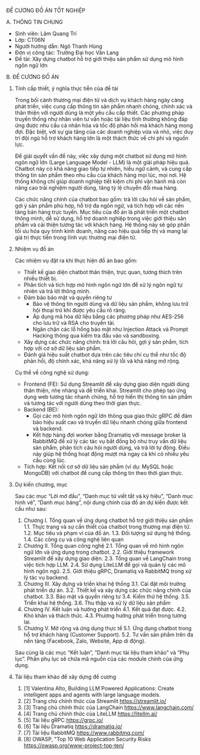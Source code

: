 ĐỀ CƯƠNG ĐỒ ÁN TỐT NGHIỆP

A. THÔNG TIN CHUNG
* Sinh viên: Lâm Quang Trí
* Lớp: CT06N
* Người hướng dẫn: Ngô Thanh Hùng
* Đơn vị công tác: Trường Đại học Văn Lang
* Đề tài: Xây dựng chatbot hỗ trợ giới thiệu sản phẩm sử dụng mô hình ngôn ngữ lớn

B. ĐỀ CƯƠNG ĐỒ ÁN
1.  Tính cấp thiết, ý nghĩa thực tiễn của đề tài

    Trong bối cảnh thương mại điện tử và dịch vụ khách hàng ngày càng phát triển, việc cung cấp thông tin sản phẩm nhanh chóng, chính xác và thân thiện với người dùng là một yêu cầu cấp thiết. Các phương pháp truyền thống như nhân viên tư vấn hoặc tài liệu tĩnh thường không đáp ứng được nhu cầu cá nhân hóa và tốc độ phản hồi mà khách hàng mong đợi. Đặc biệt, với sự gia tăng của các doanh nghiệp vừa và nhỏ, việc duy trì đội ngũ hỗ trợ khách hàng lớn là một thách thức về chi phí và nguồn lực.

    Để giải quyết vấn đề này, việc xây dựng một chatbot sử dụng mô hình ngôn ngữ lớn (Large Language Model - LLM) là một giải pháp hiệu quả. Chatbot này có khả năng giao tiếp tự nhiên, hiểu ngữ cảnh, và cung cấp thông tin sản phẩm theo nhu cầu của khách hàng mọi lúc, mọi nơi. Hệ thống không chỉ giúp doanh nghiệp tiết kiệm chi phí vận hành mà còn nâng cao trải nghiệm người dùng, tăng tỷ lệ chuyển đổi mua hàng.

    Các chức năng chính của chatbot bao gồm: trả lời câu hỏi về sản phẩm, gợi ý sản phẩm phù hợp, hỗ trợ đa ngôn ngữ, và tích hợp với các nền tảng bán hàng trực tuyến. Mục tiêu của đồ án là phát triển một chatbot thông minh, dễ sử dụng, hỗ trợ doanh nghiệp trong việc giới thiệu sản phẩm và cải thiện tương tác với khách hàng. Hệ thống này sẽ góp phần tối ưu hóa quy trình kinh doanh, nâng cao hiệu quả tiếp thị và mang lại giá trị thực tiễn trong lĩnh vực thương mại điện tử.

2.  Nhiệm vụ đồ án

    Các nhiệm vụ đặt ra khi thực hiện đồ án bao gồm:
    * Thiết kế giao diện chatbot thân thiện, trực quan, tương thích trên nhiều thiết bị.
    * Phân tích và tích hợp mô hình ngôn ngữ lớn để xử lý ngôn ngữ tự nhiên và trả lời thông minh.
    * Đảm bảo bảo mật và quyền riêng tư
        * Bảo vệ thông tin người dùng và dữ liệu sản phẩm, không lưu trữ hội thoại trừ khi được yêu cầu rõ ràng.
        * Áp dụng mã hóa dữ liệu bằng các phương pháp như AES-256 cho lưu trữ và RSA cho truyền tải.
        * Ngăn chặn các lỗ hổng bảo mật như Injection Attack và Prompt Hacking thông qua kiểm tra đầu vào và sandboxing.
    * Xây dựng các chức năng chính: trả lời câu hỏi, gợi ý sản phẩm, tích hợp với cơ sở dữ liệu sản phẩm.
    * Đánh giá hiệu suất chatbot dựa trên các tiêu chí cụ thể như tốc độ phản hồi, độ chính xác, khả năng xử lý lỗi và khả năng mở rộng.

    Cụ thể về công nghệ sử dụng:
    * Frontend (FE): Sử dụng Streamlit để xây dựng giao diện người dùng thân thiện, nhẹ nhàng và dễ triển khai. Streamlit cho phép tạo ứng dụng web tương tác nhanh chóng, hỗ trợ hiển thị thông tin sản phẩm và tương tác với người dùng theo thời gian thực.
    * Backend (BE):
        * Gọi các mô hình ngôn ngữ lớn thông qua giao thức gRPC để đảm bảo hiệu suất cao và truyền dữ liệu nhanh chóng giữa frontend và backend.
        * Kết hợp hàng đợi worker bằng Dramatiq với message broker là RabbitMQ để xử lý các tác vụ bất đồng bộ như truy vấn dữ liệu sản phẩm, phân tích câu hỏi người dùng, và trả lời tự động. Điều này giúp hệ thống hoạt động mượt mà ngay cả khi có nhiều yêu cầu cùng lúc.
    * Tích hợp: Kết nối cơ sở dữ liệu sản phẩm (ví dụ: MySQL hoặc MongoDB) với chatbot để cung cấp thông tin theo thời gian thực.

3.  Dự kiến chương, mục

    Sau các mục “Lời mở đầu”, “Danh mục từ viết tắt và ký hiệu”, “Danh mục hình vẽ”, “Danh mục bảng”, nội dung chính của đồ án dự kiến được kết cấu như sau:
    1.  Chương I. Tổng quan về ứng dụng chatbot hỗ trợ giới thiệu sản phẩm
        1.1. Thực trạng và sự cần thiết của chatbot trong thương mại điện tử.
        1.2. Mục tiêu và phạm vi của đồ án.
        1.3. Đối tượng sử dụng hệ thống.
        1.4. Các công cụ và công nghệ liên quan
    2.  Chương II. Tổng quan công nghệ
        2.1. Tổng quan về mô hình ngôn ngữ lớn và ứng dụng trong chatbot.
        2.2. Giới thiệu framework Streamlit để xây dựng giao diện.
        2.3. Tổng quan về LangChain trong việc tích hợp LLM.
        2.4. Sử dụng LiteLLM để gọi và quản lý các mô hình ngôn ngữ.
        2.5. Giới thiệu gRPC, Dramatiq và RabbitMQ trong xử lý tác vụ backend.
    3.  Chương III. Xây dựng và triển khai hệ thống
        3.1. Cài đặt môi trường phát triển dự án.
        3.2. Thiết kế và xây dựng các chức năng chính của chatbot.
        3.3. Bảo mật và quyền riêng tư
        3.4. Kiểm thử hệ thống.
        3.5. Triển khai hệ thống.
        3.6. Thu thập và xử lý dữ liệu sản phẩm
    4.  Chương IV. Kết luận và hướng phát triển
        4.1. Kết quả đạt được.
        4.2. Khó khăn và thách thức.
        4.3. Phương hướng phát triển trong tương lai.
    5.  Chương V. Mở rộng và ứng dụng thực tế
        5.1. Ứng dụng chatbot trong hỗ trợ khách hàng (Customer Support).
        5.2. Tư vấn sản phẩm trên đa nền tảng (Facebook, Zalo, Website, App di động).

    Sau cùng là các mục “Kết luận”, “Danh mục tài liệu tham khảo” và “Phụ lục”. Phần phụ lục sẽ chứa mã nguồn của các module chính của ứng dụng.

4.  Tài liệu tham khảo để xây dựng đề cương
    1.  [1] Valentina Alto, Building LLM Powered Applications: Create intelligent apps and agents with large language models.
    2.  [2] Trang chủ chính thức của Streamlit https://streamlit.io/
    3.  [3] Trang chủ chính thức của LangChain https://www.langchain.com/
    4.  [4] Trang chủ chính thức của LiteLLM https://litellm.ai/
    5.  [5] Tài liệu gRPC https://grpc.io/
    6.  [6] Tài liệu Dramatiq https://dramatiq.io/
    7.  [7] Tài liệu RabbitMQ https://www.rabbitmq.com/
    8.  [8] OWASP, "Top 10 Web Application Security Risks https://owasp.org/www-project-top-ten/
